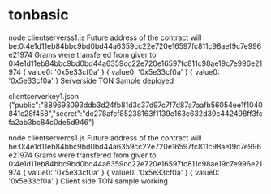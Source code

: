 # tonbasic


 node clientserverss1.js 
Future address of the contract will be:0:4e1d11eb84bbc9bd0bd44a6359cc22e720e16597fc811c98ae19c7e996e21974
Grams were transfered from giver to 0:4e1d11eb84bbc9bd0bd44a6359cc22e720e16597fc811c98ae19c7e996e21974
{ value0: '0x5e33cf0a' }
{ value0: '0x5e33cf0a' }
{ value0: '0x5e33cf0a' }
Serverside TON Sample deployed

clientserverkey1.json
{"public":"889693093ddb3d24fb81d3c37d97c7f7d87a7aafb56054ee1f1040841c28f458","secret":"de278afcf85238163f1139e163c632d39c442498ff3fcfa2ab3bc84c0de5d946"}


node clientservercs1.js 
Future address of the contract will be:0:4e1d11eb84bbc9bd0bd44a6359cc22e720e16597fc811c98ae19c7e996e21974
Grams were transfered from giver to 0:4e1d11eb84bbc9bd0bd44a6359cc22e720e16597fc811c98ae19c7e996e21974
{ value0: '0x5e33cf0a' }
{ value0: '0x5e33cf0a' }
{ value0: '0x5e33cf0a' }
Client side TON sample working


